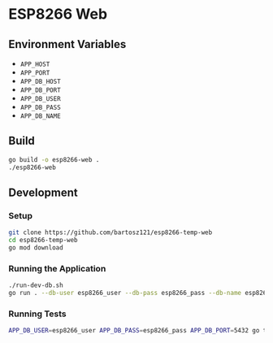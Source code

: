 # ESP8266 Web

## Environment Variables

- `APP_HOST`
- `APP_PORT`
- `APP_DB_HOST`
- `APP_DB_PORT`
- `APP_DB_USER`
- `APP_DB_PASS`
- `APP_DB_NAME`

## Build

```bash
go build -o esp8266-web .
./esp8266-web
```

## Development

### Setup

```bash
git clone https://github.com/bartosz121/esp8266-temp-web
cd esp8266-temp-web
go mod download
```

### Running the Application

```bash
./run-dev-db.sh
go run . --db-user esp8266_user --db-pass esp8266_pass --db-name esp8266_db
```

### Running Tests

```bash
APP_DB_USER=esp8266_user APP_DB_PASS=esp8266_pass APP_DB_PORT=5432 go test -v
```
